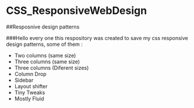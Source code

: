 # CSS_ResponsiveWebDesign
##Resposnive design patterns

###Hello every one this respository was created to save my css responsive design patterns, some of them :

- Two columns (same size)
- Three columns (same size)
- Three columns (Diferent sizes)
- Column Drop
- Sidebar
- Layout shifter
- Tiny Tweaks
- Mostly Fluid

